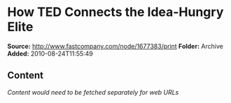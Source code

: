 # How TED Connects the Idea-Hungry Elite

**Source:** http://www.fastcompany.com/node/1677383/print
**Folder:** Archive
**Added:** 2010-08-24T11:55:49




## Content
*Content would need to be fetched separately for web URLs*

